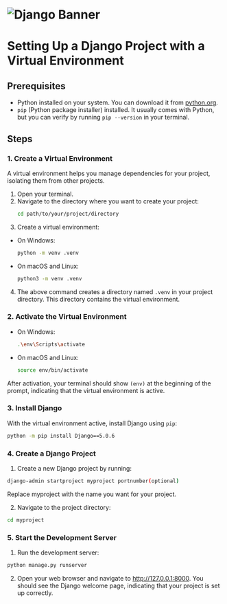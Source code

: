 # ![Django Banner](https://static.djangoproject.com/img/logos/django-logo-positive.png)

# Setting Up a Django Project with a Virtual Environment

## Prerequisites

- Python installed on your system. You can download it from [python.org](https://www.python.org/downloads/).
- `pip` (Python package installer) installed. It usually comes with Python, but you can verify by running `pip --version` in your terminal.

## Steps

### 1. Create a Virtual Environment

A virtual environment helps you manage dependencies for your project, isolating them from other projects.

1. Open your terminal.
2. Navigate to the directory where you want to create your project:
   ```bash
   cd path/to/your/project/directory
   ```
3. Create a virtual environment:

- On Windows:
  ```bash
  python -m venv .venv
  ```
- On macOS and Linux:
  ```bash
  python3 -m venv .venv
  ```

4. The above command creates a directory named `.venv` in your project directory. This directory contains the virtual environment.

### 2. Activate the Virtual Environment

- On Windows:
  ```bash
  .\env\Scripts\activate
  ```
- On macOS and Linux:
  ```bash
  source env/bin/activate
  ```

After activation, your terminal should show `(env)` at the beginning of the prompt, indicating that the virtual environment is active.

### 3. Install Django

With the virtual environment active, install Django using `pip`:

```bash
python -m pip install Django==5.0.6
```

### 4. Create a Django Project

1. Create a new Django project by running:

```bash
django-admin startproject myproject portnumber(optional)
```

Replace myproject with the name you want for your project.

2. Navigate to the project directory:

```bash
cd myproject
```

### 5. Start the Development Server

1. Run the development server:

```bash
python manage.py runserver
```

2. Open your web browser and navigate to http://127.0.0.1:8000. You should see the Django welcome page, indicating that your project is set up correctly.

